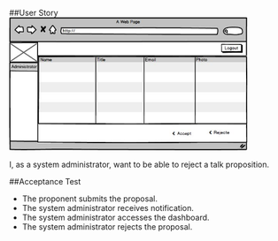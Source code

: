 ##User Story
<img src="https://github.com/FEUPTalks/Frontend/blob/develop/prototype/imagens/admin_panding_talks.jpg" alt="Drawing" width="430px"/><br/>

I, as a system administrator, want to be able to reject a talk proposition.

##Acceptance Test

* The proponent submits the proposal.
* The system administrator receives notification.
* The system administrator accesses the dashboard.
* The system administrator rejects the proposal.

